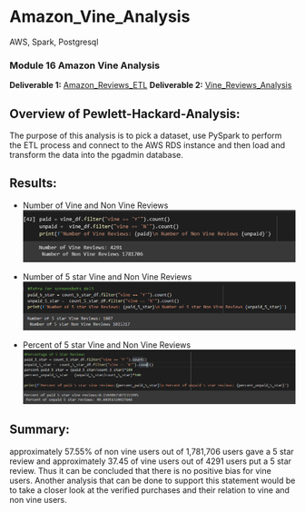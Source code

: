 # Amazon_Vine_Analysis
 AWS, Spark, Postgresql

### Module 16 Amazon Vine Analysis
**Deliverable 1:** [Amazon_Reviews_ETL](Amazon_Reviews_ETL.ipynb)
**Deliverable 2:** [Vine_Reviews_Analysis](Vine_Reviews_Analysis.ipynb)

## Overview of Pewlett-Hackard-Analysis:
The purpose of this analysis is to pick a dataset, use PySpark to perform the ETL process and connect to the AWS RDS instance and then load and transform the data into the pgadmin database.

## Results:

- Number of Vine and Non Vine Reviews
![review count](screenshots/Number_of_Reviews.PNG)

- Number of 5 star Vine and Non Vine Reviews
![5 star review count](screenshots/Number_of_5_Star_Reviews.PNG)

- Percent of 5 star Vine and Non Vine Reviews
![Percent of 5 star review count](screenshots/Percent_of_Reviews.PNG)

## Summary:
approximately 57.55% of non vine users out of 1,781,706 users gave a 5 star review and approximately 37.45 of vine users out of 4291 users put a 5 star review.
Thus it can be concluded that there is no positive bias for vine users. Another analysis that can be done to support this statement would be to take a closer look at the verified purchases and their relation to vine and non vine users. 

